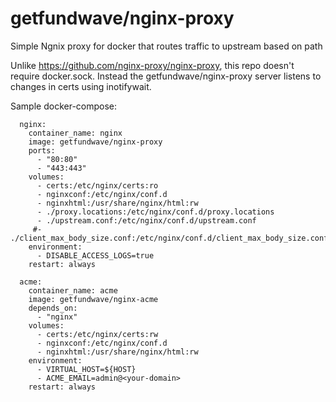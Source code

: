 # getfundwave/nginx-proxy
Simple Ngnix proxy for docker that routes traffic to upstream based on path

Unlike https://github.com/nginx-proxy/nginx-proxy, this repo doesn't require docker.sock. Instead the getfundwave/nginx-proxy server listens to changes in certs using inotifywait.

Sample docker-compose:

```
  nginx:
    container_name: nginx
    image: getfundwave/nginx-proxy
    ports:
      - "80:80"
      - "443:443"
    volumes:
      - certs:/etc/nginx/certs:ro
      - nginxconf:/etc/nginx/conf.d
      - nginxhtml:/usr/share/nginx/html:rw
      - ./proxy.locations:/etc/nginx/conf.d/proxy.locations
      - ./upstream.conf:/etc/nginx/conf.d/upstream.conf
     #- ./client_max_body_size.conf:/etc/nginx/conf.d/client_max_body_size.conf:ro
    environment:
      - DISABLE_ACCESS_LOGS=true
    restart: always

  acme:
    container_name: acme
    image: getfundwave/nginx-acme
    depends_on:
      - "nginx"
    volumes:
      - certs:/etc/nginx/certs:rw
      - nginxconf:/etc/nginx/conf.d
      - nginxhtml:/usr/share/nginx/html:rw
    environment:
      - VIRTUAL_HOST=${HOST}
      - ACME_EMAIL=admin@<your-domain>
    restart: always

```
